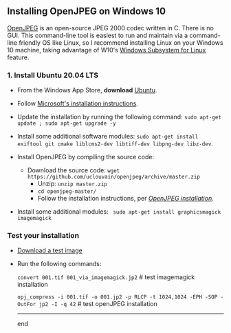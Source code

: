 ## Installing OpenJPEG on Windows 10

[OpenJPEG](https://www.openjpeg.org/) is an open-source JPEG 2000 codec written in C. There is no GUI. This command-line tool is easiest to run and maintain via a command-line friendly OS like Linux, so I recommend installing Linux on your Windows 10 machine, taking advantage of W10's [Windows Subsystem for Linux](https://docs.microsoft.com/en-us/windows/wsl/) feature.

### 1. Install Ubuntu 20.04 LTS

* From the Windows App Store, **download** [Ubuntu](https://www.microsoft.com/en-us/p/ubuntu-2004-lts/9n6svws3rx71?cid=msft_web_chart&activetab=pivot:overviewtab).

* Follow [Microsoft's installation instructions](https://docs.microsoft.com/en-us/windows/wsl/install-win10).

* Update the installation by running the following command: `sudo apt-get update ; sudo apt-get upgrade -y`

* Install some additional software modules: `sudo apt-get install exiftool git cmake liblcms2-dev libtiff-dev libpng-dev libz-dev`.

* Install OpenJPEG by compiling the source code:

	* Download the source code: `wget https://github.com/uclouvain/openjpeg/archive/master.zip`
		* Unzip: `unzip master.zip`
		* `cd openjpeg-master/`
		* Follow the installation instructions, per *[OpenJPEG installation](https://github.com/uclouvain/openjpeg/blob/master/INSTALL.md#openjpeg-installation)*.

* Install some additional modules: ` sudo apt-get install graphicsmagick imagemagick`

### Test your installation

* [Download a test image](https://github.com/harvard-library-imaging-services/images/raw/master/001.tif)

* Run the following commands:

  `convert 001.tif 001_via_imagemagick.jp2` # test imagemagick installation

  `opj_compress -i 001.tif -o 001.jp2 -p RLCP -t 1024,1024 -EPH -SOP -OutFor jp2 -I -q 42` # test openJPEG installation
  
  ---
  
  end
  
  
